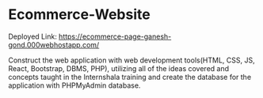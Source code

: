 # Ecommerce-Website
Deployed Link: https://ecommerce-page-ganesh-gond.000webhostapp.com/

Construct the web application with web development tools(HTML, CSS, JS, React, Bootstrap, DBMS, PHP), utilizing all of the ideas covered and concepts taught in the Internshala training and create the database for the application with PHPMyAdmin database.
